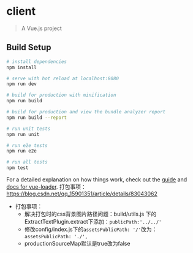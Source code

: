 # client

> A Vue.js project

## Build Setup

``` bash
# install dependencies
npm install

# serve with hot reload at localhost:8080
npm run dev

# build for production with minification
npm run build

# build for production and view the bundle analyzer report
npm run build --report

# run unit tests
npm run unit

# run e2e tests
npm run e2e

# run all tests
npm test
```

For a detailed explanation on how things work, check out the [guide](http://vuejs-templates.github.io/webpack/) and [docs for vue-loader](http://vuejs.github.io/vue-loader).
打包事项：https://blog.csdn.net/qq_15901351/article/details/83043062
- 打包事项：
    - 解决打包时的css背景图片路径问题：build/utils.js 下的ExtractTextPlugin.extract下添加：`publicPath:'../../'`
    - 修改config/index.js下的`assetsPublicPath: '/'`改为：`assetsPublicPath: './',`
    - productionSourceMap默认是true改为false